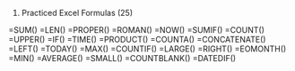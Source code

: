 1. Practiced Excel Formulas (25)

=SUM()
=LEN()
=PROPER()
=ROMAN()
=NOW()
=SUMIF()
=COUNT()
=UPPER()
=IF()
=TIME()
=PRODUCT()
=COUNTA()
=CONCATENATE()
=LEFT()
=TODAY()
=MAX()
=COUNTIF()
=LARGE()
=RIGHT()
=EOMONTH()
=MIN()
=AVERAGE()
=SMALL()
=COUNTBLANK()
=DATEDIF()
